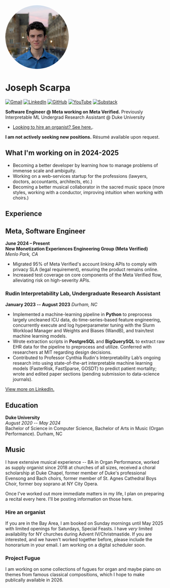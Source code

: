<title>Joseph C. Scarpa</title>
<img style = "border-radius: 50%;" width = 200 src="headshot.png" />

# Joseph Scarpa

[![Gmail](https://img.shields.io/badge/Gmail-D14836?style=for-the-badge&logo=gmail&logoColor=white)](mailto:josephc.scarpa@gmail.com) [![LinkedIn](https://img.shields.io/badge/linkedin-%230077B5.svg?style=for-the-badge&logo=linkedin&logoColor=white)](https://www.linkedin.com/in/joseph-c-scarpa/) [![GitHub](https://img.shields.io/badge/GitHub-100000?style=for-the-badge&logo=github&logoColor=white)](https://github.com/josephcscarpa) [![YouTube](https://img.shields.io/badge/YouTube-%23FF0000.svg?style=for-the-badge&logo=YouTube&logoColor=white)](https://www.youtube.com/channel/UC0wFYqv_OqGI2g4v84Atiag) [![Substack](https://img.shields.io/badge/Substack-%23D74D00.svg?style=for-the-badge&logo=substack&logoColor=white)](https://substack.com/@josephcscarpa)



**Software Engineer @ Meta working on Meta Verified.**
Previously Interpretable ML Undergrad Research Assistant @ Duke University

- [Looking to hire an organist? See here.](#music-section).
  
**I am not actively seeking new positions.** Résumé available upon request.

## What I'm working on in 2024-2025
- Becoming a better developer by learning how to manage problems of immense scale and ambiguity.
- Working on a web-services startup for the professions (lawyers, doctors, accountants, architects, etc.)
- Becoming a better musical collaborator in the sacred music space (more styles, working with a conductor, improving intuition when working with choirs.) 

## Experience

## Meta, Software Engineer
**June 2024 – Present**  
**New Monetization Experiences Engineering Group (Meta Verified)**  
*Menlo Park, CA*
- Migrated 95% of Meta Verified's account linking APIs to comply with privacy SLA (legal requirement), ensuring the product remains online.
- Increased test coverage on core components of the Meta Verified flow, alleviating risk on high-severity APIs.   

### Rudin Interpretability Lab, Undergraduate Research Assistant
**January 2023 -- August 2023**
*Durham, NC*
- Implemented a machine-learning pipeline in **Python** to preprocess largely uncleaned ICU data, do time-series-based feature engineering, concurrently execute and log hyperparameter tuning with the Slurm Workload Manager and Weights and Biases (WandB), and train/test machine learning models.
- Wrote extraction scripts in **PostgreSQL** and **BigQuerySQL** to extract raw EHR data for the pipeline to preprocess and utilize. Conferred with researchers at MIT regarding design decisions.
- Contributed to Professor Cynthia Rudin's Interpretability Lab’s ongoing research into using state-of-the-art interpretable machine learning models (FasterRisk, FastSparse, GOSDT) to predict patient mortality; wrote and edited paper sections (pending submission to data-science journals).

[View more on LinkedIn.](https://www.linkedin.com/in/joseph-c-scarpa/)

## Education
**Duke University**  
*August 2020 -- May 2024*  
Bachelor of Science in Computer Science, Bachelor of Arts in Music (Organ Performance).
Durham, NC 

## <a name="music-section">Music</a>

I have extensive musical experience -- BA in Organ Performance, worked as supply organist since 2018 at churches of all sizes, received a choral scholarship at Duke Chapel, former member of Duke's professional Evensong and Bach choirs, former member of St. Agnes Cathedral Boys Choir, former boy soprano at NY City Opera. 

Once I've worked out more immediate matters in my life, I plan on preparing a recital every here. I'll be posting information on those here. 

### Hire an organist
If you are in the Bay Area, I am booked on Sunday mornings until May 2025 with limited openings for Saturdays, Special Feasts. I have *very* limited availability for NY churches during Advent IV/Christmastide. If you are interested, and we haven't worked together before, please include the honorarium in your email. I am working on a digital scheduler soon. 

### Project Fugue
I am working on some collections of fugues for organ and maybe piano on themes from famous classical compositions, which I hope to make publically available in 2026. 



